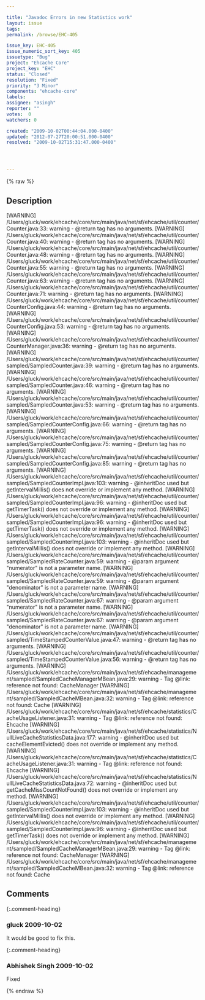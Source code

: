 ```yaml
---

title: "Javadoc Errors in new Statistics work"
layout: issue
tags: 
permalink: /browse/EHC-405

issue_key: EHC-405
issue_numeric_sort_key: 405
issuetype: "Bug"
project: "Ehcache Core"
project_key: "EHC"
status: "Closed"
resolution: "Fixed"
priority: "3 Minor"
components: "ehcache-core"
labels: 
assignee: "asingh"
reporter: ""
votes:  0
watchers: 0

created: "2009-10-02T00:44:04.000-0400"
updated: "2012-07-27T20:00:51.000-0400"
resolved: "2009-10-02T15:31:47.000-0400"




---
```


{% raw %}

## Description

<div markdown="1" class="description">

[WARNING] /Users/gluck/work/ehcache/core/src/main/java/net/sf/ehcache/util/counter/Counter.java:33: warning - @return tag has no arguments.
[WARNING] /Users/gluck/work/ehcache/core/src/main/java/net/sf/ehcache/util/counter/Counter.java:40: warning - @return tag has no arguments.
[WARNING] /Users/gluck/work/ehcache/core/src/main/java/net/sf/ehcache/util/counter/Counter.java:48: warning - @return tag has no arguments.
[WARNING] /Users/gluck/work/ehcache/core/src/main/java/net/sf/ehcache/util/counter/Counter.java:55: warning - @return tag has no arguments.
[WARNING] /Users/gluck/work/ehcache/core/src/main/java/net/sf/ehcache/util/counter/Counter.java:63: warning - @return tag has no arguments.
[WARNING] /Users/gluck/work/ehcache/core/src/main/java/net/sf/ehcache/util/counter/Counter.java:71: warning - @return tag has no arguments.
[WARNING] /Users/gluck/work/ehcache/core/src/main/java/net/sf/ehcache/util/counter/CounterConfig.java:44: warning - @return tag has no arguments.
[WARNING] /Users/gluck/work/ehcache/core/src/main/java/net/sf/ehcache/util/counter/CounterConfig.java:53: warning - @return tag has no arguments.
[WARNING] /Users/gluck/work/ehcache/core/src/main/java/net/sf/ehcache/util/counter/CounterManager.java:36: warning - @return tag has no arguments.
[WARNING] /Users/gluck/work/ehcache/core/src/main/java/net/sf/ehcache/util/counter/sampled/SampledCounter.java:39: warning - @return tag has no arguments.
[WARNING] /Users/gluck/work/ehcache/core/src/main/java/net/sf/ehcache/util/counter/sampled/SampledCounter.java:46: warning - @return tag has no arguments.
[WARNING] /Users/gluck/work/ehcache/core/src/main/java/net/sf/ehcache/util/counter/sampled/SampledCounter.java:53: warning - @return tag has no arguments.
[WARNING] /Users/gluck/work/ehcache/core/src/main/java/net/sf/ehcache/util/counter/sampled/SampledCounterConfig.java:66: warning - @return tag has no arguments.
[WARNING] /Users/gluck/work/ehcache/core/src/main/java/net/sf/ehcache/util/counter/sampled/SampledCounterConfig.java:75: warning - @return tag has no arguments.
[WARNING] /Users/gluck/work/ehcache/core/src/main/java/net/sf/ehcache/util/counter/sampled/SampledCounterConfig.java:85: warning - @return tag has no arguments.
[WARNING] /Users/gluck/work/ehcache/core/src/main/java/net/sf/ehcache/util/counter/sampled/SampledCounterImpl.java:103: warning - @inheritDoc used but getIntervalMillis() does not override or implement any method.
[WARNING] /Users/gluck/work/ehcache/core/src/main/java/net/sf/ehcache/util/counter/sampled/SampledCounterImpl.java:96: warning - @inheritDoc used but getTimerTask() does not override or implement any method.
[WARNING] /Users/gluck/work/ehcache/core/src/main/java/net/sf/ehcache/util/counter/sampled/SampledCounterImpl.java:96: warning - @inheritDoc used but getTimerTask() does not override or implement any method.
[WARNING] /Users/gluck/work/ehcache/core/src/main/java/net/sf/ehcache/util/counter/sampled/SampledCounterImpl.java:103: warning - @inheritDoc used but getIntervalMillis() does not override or implement any method.
[WARNING] /Users/gluck/work/ehcache/core/src/main/java/net/sf/ehcache/util/counter/sampled/SampledRateCounter.java:59: warning - @param argument "numerator" is not a parameter name.
[WARNING] /Users/gluck/work/ehcache/core/src/main/java/net/sf/ehcache/util/counter/sampled/SampledRateCounter.java:59: warning - @param argument "denominator" is not a parameter name.
[WARNING] /Users/gluck/work/ehcache/core/src/main/java/net/sf/ehcache/util/counter/sampled/SampledRateCounter.java:67: warning - @param argument "numerator" is not a parameter name.
[WARNING] /Users/gluck/work/ehcache/core/src/main/java/net/sf/ehcache/util/counter/sampled/SampledRateCounter.java:67: warning - @param argument "denominator" is not a parameter name.
[WARNING] /Users/gluck/work/ehcache/core/src/main/java/net/sf/ehcache/util/counter/sampled/TimeStampedCounterValue.java:47: warning - @return tag has no arguments.
[WARNING] /Users/gluck/work/ehcache/core/src/main/java/net/sf/ehcache/util/counter/sampled/TimeStampedCounterValue.java:56: warning - @return tag has no arguments.
[WARNING] /Users/gluck/work/ehcache/core/src/main/java/net/sf/ehcache/management/sampled/SampledCacheManagerMBean.java:29: warning - Tag @link: reference not found: CacheManager
[WARNING] /Users/gluck/work/ehcache/core/src/main/java/net/sf/ehcache/management/sampled/SampledCacheMBean.java:32: warning - Tag @link: reference not found: Cache
[WARNING] /Users/gluck/work/ehcache/core/src/main/java/net/sf/ehcache/statistics/CacheUsageListener.java:31: warning - Tag @link: reference not found: Ehcache
[WARNING] /Users/gluck/work/ehcache/core/src/main/java/net/sf/ehcache/statistics/NullLiveCacheStatisticsData.java:177: warning - @inheritDoc used but cacheElementEvicted() does not override or implement any method.
[WARNING] /Users/gluck/work/ehcache/core/src/main/java/net/sf/ehcache/statistics/CacheUsageListener.java:31: warning - Tag @link: reference not found: Ehcache
[WARNING] /Users/gluck/work/ehcache/core/src/main/java/net/sf/ehcache/statistics/NullLiveCacheStatisticsData.java:72: warning - @inheritDoc used but getCacheMissCountNotFound() does not override or implement any method.
[WARNING] /Users/gluck/work/ehcache/core/src/main/java/net/sf/ehcache/util/counter/sampled/SampledCounterImpl.java:103: warning - @inheritDoc used but getIntervalMillis() does not override or implement any method.
[WARNING] /Users/gluck/work/ehcache/core/src/main/java/net/sf/ehcache/util/counter/sampled/SampledCounterImpl.java:96: warning - @inheritDoc used but getTimerTask() does not override or implement any method.
[WARNING] /Users/gluck/work/ehcache/core/src/main/java/net/sf/ehcache/management/sampled/SampledCacheManagerMBean.java:29: warning - Tag @link: reference not found: CacheManager
[WARNING] /Users/gluck/work/ehcache/core/src/main/java/net/sf/ehcache/management/sampled/SampledCacheMBean.java:32: warning - Tag @link: reference not found: Cache


</div>

## Comments


{:.comment-heading}
### **gluck** <span class="date">2009-10-02</span>

<div markdown="1" class="comment">

It would be good to fix this.

</div>


{:.comment-heading}
### **Abhishek Singh** <span class="date">2009-10-02</span>

<div markdown="1" class="comment">

Fixed

</div>



{% endraw %}
